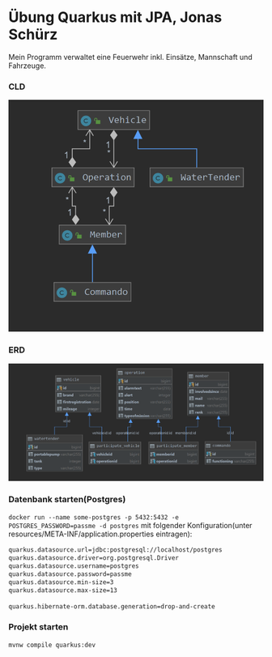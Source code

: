 # Übung Quarkus mit JPA, Jonas Schürz

Mein Programm verwaltet eine Feuerwehr inkl. Einsätze, Mannschaft und Fahrzeuge.
### CLD

![](Pictures/CLD.png)

### ERD

![](Pictures/ERD.png)

### Datenbank starten(Postgres)
``` docker run --name some-postgres -p 5432:5432 -e POSTGRES_PASSWORD=passme -d postgres ```
mit folgender Konfiguration(unter resources/META-INF/application.properties eintragen):

``` 
quarkus.datasource.url=jdbc:postgresql://localhost/postgres
quarkus.datasource.driver=org.postgresql.Driver
quarkus.datasource.username=postgres
quarkus.datasource.password=passme
quarkus.datasource.min-size=3
quarkus.datasource.max-size=13

quarkus.hibernate-orm.database.generation=drop-and-create
```

### Projekt starten
``` mvnw compile quarkus:dev ```



